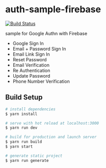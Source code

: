 # auth-sample-firebase

[![Build Status](https://travis-ci.org/sawadashota/auth-sample-firebase.svg?branch=master)](https://travis-ci.org/sawadashota/auth-sample-firebase)

sample for Google Authn with Firebase

* Google Sign In
* Email + Password Sign In
* Email Link Sign In
* Reset Password
* Email Verification
* Re Authentication
* Update Password
* Phone Number Verification

## Build Setup

``` bash
# install dependencies
$ yarn install

# serve with hot reload at localhost:3000
$ yarn run dev

# build for production and launch server
$ yarn run build
$ yarn start

# generate static project
$ yarn run generate
```

